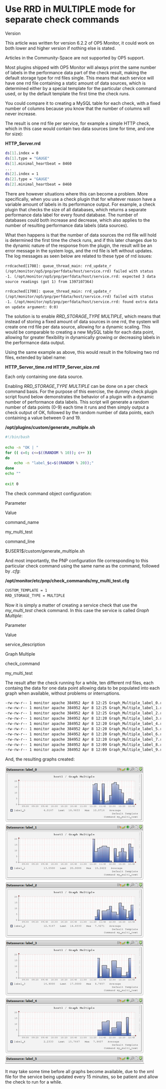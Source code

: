 # Use RRD in MULTIPLE mode for separate check commands

Version

This article was written for version 6.2.2 of OP5 Monitor, it could work on both lower and higher version if nothing else is stated.

Articles in the Community-Space are not supported by OP5 support.

Most plugins shipped with OP5 Monitor will always print the same number of labels in the performance data part of the check result, making the default storage type for rrd files single. This means that each service will have one rrd file containing a static amount of data sources, which is determined either by a special template for the particular check command used, or by the default template the first time the check runs.

You could compare it to creating a MySQL table for each check, with a fixed number of columns because you know that the number of columns will never increase.

The result is one rrd file per service, for example a simple HTTP check, which in this case would contain two data sources (one for time, and one for size):

**HTTP\_Server.rrd**

``` {.bash data-syntaxhighlighter-params="brush: bash; gutter: false; theme: Confluence" data-theme="Confluence" style="brush: bash; gutter: false; theme: Confluence"}
ds[1].index = 0
ds[1].type = "GAUGE"
ds[1].minimal_heartbeat = 8460
...
ds[2].index = 1
ds[2].type = "GAUGE"
ds[2].minimal_heartbeat = 8460
```

There are however situations where this can become a problem. More specifically, when you use a check plugin that for whatever reason have a variable amount of labels in its performance output. For example, a check plugin that checks the size of all databases, which returns a separate performance data label for every found database. The number of databases could both increase and decrease, which also applies to the number of resulting performance data labels (data sources).

What then happens is that the number of data sources the rrd file will hold is determined the first time the check runs, and if this later changes due to the dynamic nature of the response from the plugin, the result will be an error message in the system logs, and the rrd file is left without updates. The log messages as seen below are related to these type of rrd issues:

`rrdcached[1708]: queue_thread_main: rrd_update_r (/opt/monitor/op5/pnp/perfdata/host/service.rrd) failed with status -1. (/opt/monitor/op5/pnp/perfdata/host/service.rrd: expected 3 data source readings (got 1) from 1397107364)`

`rrdcached[1708]: queue_thread_main: rrd_update_r (/opt/monitor/op5/pnp/perfdata/host/service.rrd) failed with status -1. (/opt/monitor/op5/pnp/perfdata/host/service.rrd: found extra data on update argument: 0:0)`

The solution is to enable *RRD\_STORAGE\_TYPE MULTIPLE*, which means that instead of storing a fixed amount of data sources in one rrd, the system will create one rrd file per data source, allowing for a dynamic scaling. This would be comparable to creating a new MySQL table for each data point, allowing for greater flexibility in dynamically growing or decreasing labels in the performance data output.

Using the same example as above, this would result in the following two rrd files, extended by label name:

**HTTP\_Server\_time.rrd**
**HTTP\_Server\_size.rrd**

Each only containing one data source.

Enabling *RRD\_STORAGE\_TYPE MULTIPLE* can be done on a per check command basis. For the purpose of this exercise, the dummy check plugin script found below demonstrates the behavior of a plugin with a dynamic number of performance data labels. This script will generate a random number of data points (0-9) each time it runs and then simply output a check output of OK, followed by the random number of data points, each containing a value between 0 and 19.

**/opt/plugins/custom/generate\_multiple.sh**

``` {.bash data-syntaxhighlighter-params="brush: bash; gutter: false; theme: Confluence" data-theme="Confluence" style="brush: bash; gutter: false; theme: Confluence"}
#!/bin/bash

echo -n "OK | "
for (( c=0; c<=$((RANDOM % 10)); c++ ))
do
    echo -n "label_$c=$((RANDOM % 20));"
done
echo ""

exit 0
```

The check command object configuration:

Parameter

Value

command\_name

my\_multi\_test

command\_line

\$USER1\$/custom/generate\_multiple.sh

And most importantly, the PNP configuration file corresponding to this particular check command using the same name as the command, followed by *.cfg*:

**/opt/monitor/etc/pnp/check\_commands/my\_multi\_test.cfg**

``` {.bash data-syntaxhighlighter-params="brush: bash; gutter: false; theme: Confluence" data-theme="Confluence" style="brush: bash; gutter: false; theme: Confluence"}
CUSTOM_TEMPLATE = 1
RRD_STORAGE_TYPE = MULTIPLE
```

Now it is simply a matter of creating a service check that use the *my\_multi\_test* check command. In this case the service is called *Graph Multiple*:

Parameter

Value

service\_description

Graph Multiple

check\_command

my\_multi\_test

The result after the check running for a while, ten different rrd files, each containg the data for one data point allowing data to be populated into each graph when available, without problems or interruptions.

``` {.bash data-syntaxhighlighter-params="brush: bash; gutter: false; theme: Confluence" data-theme="Confluence" style="brush: bash; gutter: false; theme: Confluence"}
-rw-rw-r-- 1 monitor apache 384952 Apr 8 12:25 Graph_Multiple_label_0.rrd
-rw-rw-r-- 1 monitor apache 384952 Apr 8 12:25 Graph_Multiple_label_1.rrd
-rw-rw-r-- 1 monitor apache 384952 Apr 8 12:25 Graph_Multiple_label_2.rrd
-rw-rw-r-- 1 monitor apache 384952 Apr 8 12:20 Graph_Multiple_label_3.rrd
-rw-rw-r-- 1 monitor apache 384952 Apr 8 12:20 Graph_Multiple_label_4.rrd
-rw-rw-r-- 1 monitor apache 384952 Apr 8 12:20 Graph_Multiple_label_5.rrd
-rw-rw-r-- 1 monitor apache 384952 Apr 8 12:20 Graph_Multiple_label_6.rrd
-rw-rw-r-- 1 monitor apache 384952 Apr 8 12:20 Graph_Multiple_label_7.rrd
-rw-rw-r-- 1 monitor apache 384952 Apr 8 12:09 Graph_Multiple_label_8.rrd
-rw-rw-r-- 1 monitor apache 384952 Apr 8 12:09 Graph_Multiple_label_9.rrd
```

And, the resulting graphs created:

![](attachments/6193777/6422612.png)

It may take some time before all graphs become available, due to the xml file for the service being updated every 15 minutes, so be patient and allow the check to run for a while.
